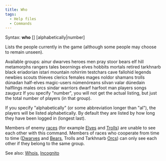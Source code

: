 ```yaml
---
title: Who
tags:
  - Help files
  - Commands
---
```

Syntax: **who** \[<group>\] \[alphabetically\|number\]

Lists the people currently in the game (although some people may choose
to remain unseen).

Available groups: ainur dwarves heroes men pray stoor bears elf hill
metamorphs rangers tales beornings elves hobbits mortals retired
tarkhnarb black eriadorian istari mountain rohirrim testchars cave
fallohid legends newbies scouts thieves clerics females mages noldor
shamans trolls dúnadan half-elves magic-users númenóreans silvan valar
dúnedain halflings males orcs sindar warriors dwarf harfoot man players
songs zaugurz If you specify "number", you will not get the actual
listing, but just the total number of players (in that group).

If you specify "alphabetically" (or some abbreviation longer than "al"),
the players will be listed alphabetically. By default they are listed by
how long they have been logged in (longest last).

Members of enemy [races](races "wikilink") (for example
[Elves](Elves "wikilink") and [Trolls](Troll "wikilink")) are unable to
see each other with this command. Members of races who cooperate from
time to time ([Dwarves](Dwarves "wikilink") and
[Bears](Beorning "wikilink"), Trolls and Tarkhnarb
[Orcs](Orc "wikilink")) can only see each other if they belong to the
same group.

See also: [Whois](Whois "wikilink"), [Incognito](Incognito "wikilink")
